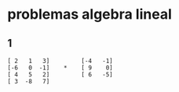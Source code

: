 # problemas algebra lineal 

## 1
```
[ 2   1   3]         [-4   -1] 
[-6   0  -1]    *    [ 9    0] 
[ 4   5   2]         [ 6   -5]
[ 3  -8   7]         
```
